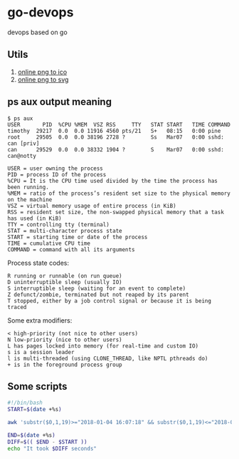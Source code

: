 # go-devops
devops based on go

## Utils
1. [online png to ico](https://cloudconvert.com/png-to-ico)
2. [online png to svg](https://image.online-convert.com/convert-to-svg)

## ps aux output meaning
```
$ ps aux  
USER       PID  %CPU %MEM  VSZ RSS     TTY   STAT START   TIME COMMAND
timothy  29217  0.0  0.0 11916 4560 pts/21   S+   08:15   0:00 pine  
root     29505  0.0  0.0 38196 2728 ?        Ss   Mar07   0:00 sshd: can [priv]   
can      29529  0.0  0.0 38332 1904 ?        S    Mar07   0:00 sshd: can@notty  
```

    USER = user owning the process
    PID = process ID of the process
    %CPU = It is the CPU time used divided by the time the process has been running.
    %MEM = ratio of the process’s resident set size to the physical memory on the machine
    VSZ = virtual memory usage of entire process (in KiB)
    RSS = resident set size, the non-swapped physical memory that a task has used (in KiB)
    TTY = controlling tty (terminal)
    STAT = multi-character process state
    START = starting time or date of the process
    TIME = cumulative CPU time
    COMMAND = command with all its arguments



Process state codes:

    R running or runnable (on run queue)
    D uninterruptible sleep (usually IO)
    S interruptible sleep (waiting for an event to complete)
    Z defunct/zombie, terminated but not reaped by its parent
    T stopped, either by a job control signal or because it is being traced

Some extra modifiers:

    < high-priority (not nice to other users)
    N low-priority (nice to other users)
    L has pages locked into memory (for real-time and custom IO)
    s is a session leader
    l is multi-threaded (using CLONE_THREAD, like NPTL pthreads do)
    + is in the foreground process group

## Some scripts
```bash
#!/bin/bash
START=$(date +%s)

awk 'substr($0,1,19)>="2018-01-04 16:07:18" && substr($0,1,19)<="2018-01-04 16:07:19"' < src.log > cut.log

END=$(date +%s)
DIFF=$(( $END - $START ))
echo "It took $DIFF seconds"

```
